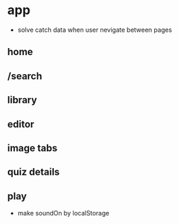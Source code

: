 # app

- solve catch data when user nevigate between pages

## home

## /search

## library

## editor

## image tabs

## quiz details

## play

- make soundOn by localStorage

